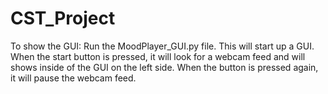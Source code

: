 # CST_Project

To show the GUI: Run the MoodPlayer_GUI.py file. This will start up a GUI. When the start button is pressed, it will look for a webcam feed and will shows inside of the GUI on the left side. When the button is pressed again, it will pause the webcam feed.
